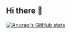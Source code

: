 ## Hi there 👋

[![Anurag's GitHub stats](https://github-readme-stats.vercel.app/api?username=AliasJeff&show_icons=true)](https://github.com/anuraghazra/github-readme-stats)

<!--
**AliasJeff/AliasJeff** is a ✨ _special_ ✨ repository because its `README.md` (this file) appears on your GitHub profile.

Here are some ideas to get you started:

- 🔭 I’m currently working on ...
- 🌱 I’m currently learning ...
- 👯 I’m looking to collaborate on ...
- 🤔 I’m looking for help with ...
- 💬 Ask me about ...
- 📫 How to reach me: ...
- 😄 Pronouns: ...
- ⚡ Fun fact: ...
-->
